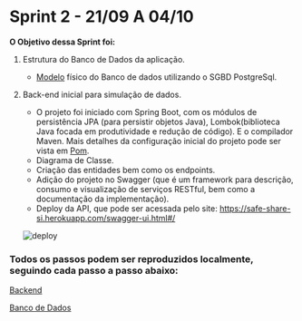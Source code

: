 # Sprint 2 - 21/09 A 04/10

**O Objetivo dessa Sprint foi:**

1. Estrutura do Banco de Dados da aplicação. 
    * [Modelo](https://github.com/RodrigoMarcelin/safe_share/blob/master/bd/modelo.sql) físico do Banco de dados utilizando o SGBD PostgreSql.

2. Back-end inicial para simulação de dados. 
    * O projeto foi iniciado com Spring Boot, com os módulos de persistência JPA (para persistir objetos Java), Lombok(biblioteca Java focada em produtividade e redução de código). E o compilador Maven. Mais detalhes da configuração inicial do projeto pode ser vista em [Pom](backend/pom.xml).
    * Diagrama de Classe.
    * Criação das entidades bem como os endpoints.
    * Adição do projeto no Swagger (que é um framework para descrição, consumo e visualização de serviços RESTful, bem como a documentação da implementação).
    * Deploy da API, que pode ser acessada pelo site: https://safe-share-si.herokuapp.com/swagger-ui.html#/
    
    ![deploy](images/deploy.gif)  


### **Todos os passos podem ser reproduzidos localmente, seguindo cada passo a passo abaixo:**

[Backend](https://github.com/RodrigoMarcelin/safe_share/tree/master/backend)

[Banco de Dados](https://github.com/RodrigoMarcelin/safe_share/tree/master/bd)